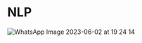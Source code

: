 # NLP


![WhatsApp Image 2023-06-02 at 19 24 14](https://github.com/ArtaXerxess/Natural-Language-Processing-lab/assets/74452252/3e19ad87-6026-4326-b0f5-6b814604b71c)
